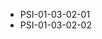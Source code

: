<!--
    ATTENTION: This file was generated via gradle!
               Do NOT manually edit this file! Any such changes will be overwritten!
-->
* PSI-01-03-02-01
* PSI-01-03-02-02
